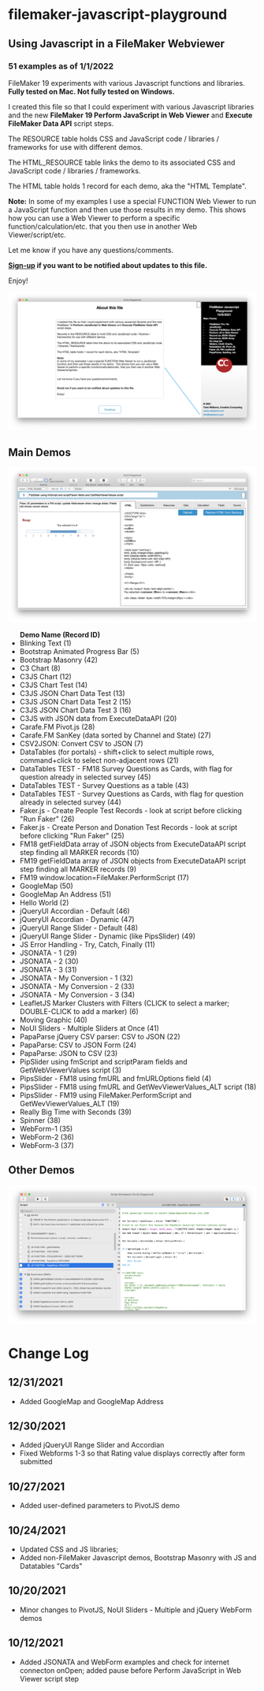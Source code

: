 # filemaker-javascript-playground

## Using Javascript in a FileMaker Webviewer

### 51 examples as of 1/1/2022

FileMaker 19 experiments with various Javascript functions and libraries.
<strong>Fully tested on Mac. Not fully tested on Windows.</strong>

I created this file so that I could experiment with various Javascript libraries and the new <strong>FileMaker 19 Perform JavaScript in Web Viewer</strong> and <strong>Execute FileMaker Data API</strong> script steps.

The RESOURCE table holds CSS and JavaScript code / libraries / frameworks for use with different demos. 

The HTML_RESOURCE table links the demo to its associated CSS and JavaScript code / libraries / frameworks.

The HTML table holds 1 record for each demo, aka the "HTML Template".

<strong>Note:</strong>
In some of my examples I use a special FUNCTION Web Viewer to run a JavaScript function and then use those results in my demo.  This shows how you can use a Web Viewer to perform a specific function/calculation/etc. that you then use in another Web Viewer/script/etc.

Let me know if you have any questions/comments.

<strong>[Sign-up](http://eepurl.com/h11rk) if you want to be notified about updates to this file.</strong>


Enjoy!

![About](https://github.com/asktami/filemaker-javascript-playground/blob/main/screenshots/About.png)


## Main Demos
![Main_Demos](https://github.com/asktami/filemaker-javascript-playground/blob/main/screenshots/Main_Demos.png)

<ul>
<strong>Demo Name (Record ID)</em></strong>
<li>Blinking Text (1)</li>
<li>Bootstrap Animated Progress Bar (5)</li>
<li>Bootstrap Masonry (42)</li>
<li>C3 Chart (8)</li>
<li>C3JS Chart (12)</li>
<li>C3JS Chart Test  (14)</li>
<li>C3JS JSON Chart Data Test (13)</li>
<li>C3JS JSON Chart Data Test 2  (15)</li>
<li>C3JS JSON Chart Data Test 3 (16)</li>
<li>C3JS with JSON data from ExecuteDataAPI (20)</li>
<li>Carafe.FM Pivot.js (28)</li>
<li>Carafe.FM SanKey (data sorted by Channel and State) (27)</li>
<li>CSV2JSON: Convert CSV to JSON (7)</li>
<li>DataTables (for portals) - shift+click to select multiple rows, command+click to select non-adjacent rows (21)</li>
<li>DataTables TEST - FM18 Survey Questions as Cards, with flag for question already in selected survey (45)</li>
<li>DataTables TEST - Survey Questions as a table (43)</li>
<li>DataTables TEST - Survey Questions as Cards, with flag for question already in selected survey (44)</li>
<li>Faker.js - Create People Test Records  - look at script before clicking "Run Faker" (26)</li>
<li>Faker.js - Create Person and Donation Test Records - look at script before clicking "Run Faker" (25)</li>
<li>FM18 getFieldData array of JSON objects from ExecuteDataAPI script step finding all MARKER records (10)</li>
<li>FM19 getFieldData array of JSON objects from ExecuteDataAPI script step finding all MARKER records (9)</li>
<li>FM19 window.location=FileMaker.PerformScript (17)</li>
<li>GoogleMap (50)</li>
<li>GoogleMap An Address (51)</li>
<li>Hello World (2)</li>
<li>jQueryUI Accordian - Default (46)</li>
<li>jQueryUI Accordian - Dynamic (47)</li>
<li>jQueryUI Range Slider - Default (48)</li>
<li>jQueryUI Range Slider - Dynamic (like PipsSlider) (49)</li>
<li>JS Error Handling - Try, Catch, Finally (11)</li>
<li>JSONATA - 1 (29)</li>
<li>JSONATA - 2 (30)</li>
<li>JSONATA - 3 (31)</li>
<li>JSONATA - My Conversion - 1 (32)</li>
<li>JSONATA - My Conversion - 2 (33)</li>
<li>JSONATA - My Conversion - 3 (34)</li>
<li>LeafletJS Marker Clusters with Filters (CLICK to select a marker; DOUBLE-CLICK to add a marker) (6)</li>
<li>Moving Graphic (40)</li>
<li>NoUI Sliders - Multiple Sliders at Once (41)</li>
<li>PapaParse jQuery CSV parser: CSV to JSON (22)</li>
<li>PapaParse: CSV to JSON Form (24)</li>
<li>PapaParse: JSON to CSV (23)</li>
<li>PipSlider using fmScript and scriptParam fields and GetWebViewerValues script (3)</li>
<li>PipsSlider - FM18 using fmURL and fmURLOptions field (4)</li>
<li>PipsSlider - FM18 using fmURL and GetWevViewerValues_ALT script (18)</li>
<li>PipsSlider - FM19 using FileMaker.PerformScript and GetWevViewerValues_ALT (19)</li>
<li>Really Big Time with Seconds (39)</li>
<li>Spinner (38)</li>
<li>WebForm-1 (35)</li>
<li>WebForm-2 (36)</li>
<li>WebForm-3 (37)</li>
</ul>


## Other Demos
![Other_Demos](https://github.com/asktami/filemaker-javascript-playground/blob/main/screenshots/Other_Demos.png)



# Change Log
## 12/31/2021
- Added GoogleMap and GoogleMap Address

## 12/30/2021
- Added jQueryUI Range Slider and Accordian
- Fixed Webforms 1-3 so that Rating value displays correctly after form submitted

## 10/27/2021
- Added user-defined parameters to PivotJS demo

## 10/24/2021
- Updated CSS and JS libraries;
- Added non-FileMaker Javascript demos, Bootstrap Masonry with JS and Datatables "Cards"

## 10/20/2021
- Minor changes to PivotJS, NoUI Sliders - Multiple and jQuery WebForm demos

## 10/12/2021
- Added JSONATA and WebForm examples and check for internet connecton onOpen; added pause before Perform JavaScript in Web Viewer script step